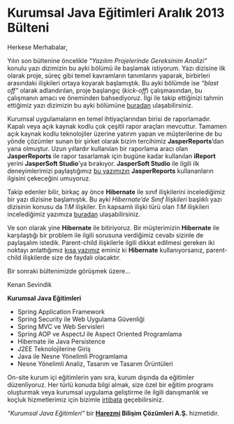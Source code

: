 # Kurumsal Java Eğitimleri Aralık 2013 Bülteni

Herkese Merhabalar,

Yılın son bültenine öncelikle *“Yazılım Projelerinde Gereksinim Analizi”* konulu yazı dizimizin bu ayki bölümü ile 
başlamak istiyorum. Yazı dizisine ilk olarak proje, süreç gibi temel kavramların tanımlarını yaparak, birbirleri 
arasındaki ilişkileri ortaya koyarak başlamıştık. Bu ayki bölümde ise *“blast off”* olarak adlandırılan, proje başlangıç 
(*kick-off*) çalışmasından, bu çalışmanın amacı ve öneminden bahsediyoruz. İlgi ile takip ettiğinizi tahmin ettiğimiz 
yazı dizimizin bu ayki bölümüne [buradan](http://blog.harezmi.com.tr/321-ve-project-blast-off/) ulaşabilirsiniz.

Kurumsal uygulamaların en temel ihtiyaçlarından birisi de raporlamadır. Kapalı veya açık kaynak kodlu çok çeşitli rapor 
araçları mevcuttur. Tamamen açık kaynak kodlu teknolojiler üzerine yatırım yapan ve müşterilerine de bu yönde çözümler 
sunan bir şirket olarak bizim tercihimiz **JasperReports**’dan yana olmuştur. Uzun yıllardır kullanılan bir raporlama 
aracı olan **JasperReports** ile rapor tasarlamak için bugüne kadar kullanılan **iReport** yerini **JasperSoft Studio**’ya
bırakıyor. **JasperSoft Studio** ile ilgili ilk deneyimlerimizi paylaştığımız [bu yazımızın](http://blog.harezmi.com.tr/jasperreports-ve-jaspersoft-studio-tecrubeleri/) **JasperReports** kullananların 
ilgisini çekeceğini umuyoruz.

Takip edenler bilir, birkaç ay önce **Hibernate** ile sınıf ilişkilerini incelediğimiz bir yazı dizisine başlamıştık. Bu 
ayki *Hibernate’de Sınıf İlişkileri* başlıklı yazı dizisinin konusu da *1:M* ilişkiler. En kapsamlı ilişki türü olan *1:M* 
ilişkileri incelediğimiz yazımıza [buradan](http://blog.harezmi.com.tr/hibernatede-sinif-iliskileri-3/) ulaşabilirsiniz.

Ve son olarak yine **Hibernate** ile bitiriyoruz. Bir müşterimizin **Hibernate** ile karşılaştığı bir problem ile ilgili
sorusuna verdiğimiz cevabı sizinle de paylaşalım istedik. Parent-child ilişkilerle ilgili dikkat edilmesi gereken iki 
noktayı anlattığımız [kısa yazımız](http://blog.harezmi.com.tr/be-careful-when-using-parent-child-associations-in-hibernate/) eminiz ki **Hibernate** kullanıyorsanız, parent-child ilişkilerde size de faydalı 
olacaktır.

Bir sonraki bültenimizde görüşmek üzere…

Kenan Sevindik

**Kurumsal Java Eğitimleri**
- Spring Application Framework
- Spring Security ile Web Uygulama Güvenliği
- Spring MVC ve Web Servisleri
- Spring AOP ve AspectJ ile Aspect Oriented Programlama
- Hibernate ile Java Persistence
- J2EE Teknolojilerine Giriş
- Java ile Nesne Yönelimli Programlama
- Nesne Yönelimli Analiz, Tasarım ve Tasarım Örüntüleri

On-site kurum içi eğitimlerin yanı sıra, kurum dışında da eğitimler düzenliyoruz. Her türlü konuda bilgi almak, size özel 
bir eğitim programı oluşturmak veya kurumsal uygulama geliştirme ile ilgili danışmanlık ve koçluk hizmetlerimiz için bizimle
[irtibata](http://www.harezmi.com.tr/#contact) geçebilirsiniz.

*“Kurumsal Java Eğitimleri”* bir **[Harezmi](http://www.harezmi.com.tr/) Bilişim Çözümleri A.Ş.** hizmetidir.
